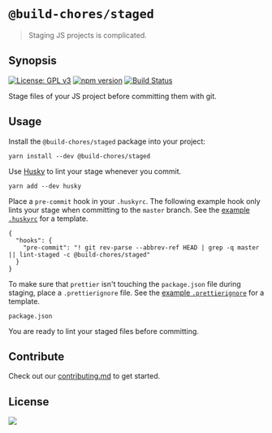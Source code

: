 # `@build-chores/staged`

> Staging JS projects is complicated.

## Synopsis

[![License: GPL v3](https://img.shields.io/badge/License-GPL%20v3-blue.svg)](https://www.gnu.org/licenses/gpl-3.0) [![npm version](https://img.shields.io/npm/v/@build-chores/staged.svg?style=flat)](https://www.npmjs.com/package/@build-chores/staged) [![Build Status](https://travis-ci.org/critocrito/build-chores.svg?branch=master)](https://travis-ci.org/critocrito/build-chores)

Stage files of your JS project before committing them with git.

## Usage

Install the `@build-chores/staged` package into your project:

```
yarn install --dev @build-chores/staged
```

Use [Husky](https://github.com/typicode/husky#readme) to lint your stage whenever you commit.

```
yarn add --dev husky
```

Place a `pre-commit` hook in your `.huskyrc`. The following example hook only lints your stage when committing to the `master` branch. See the [example `.huskyrc`](../../project-example/.huskyrc) for a template.

```
{
  "hooks": {
    "pre-commit": "! git rev-parse --abbrev-ref HEAD | grep -q master || lint-staged -c @build-chores/staged"
  }
}
```

To make sure that `prettier` isn't touching the `package.json` file during staging, place a `.prettierignore` file. See the [example `.prettierignore`](../../project-example/.prettierignore) for a template.

```
package.json
```

You are ready to lint your staged files before committing.

## Contribute

Check out our [contributing.md](../../CONTRIBUTING.md) to get started.

## License

[<img src="https://www.gnu.org/graphics/gplv3-88x31.png" align="left" />](license)

